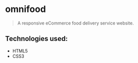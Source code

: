 # omnifood
> A responsive eCommerce food delivery service website.

## Technologies used:
- HTML5
- CSS3
 
